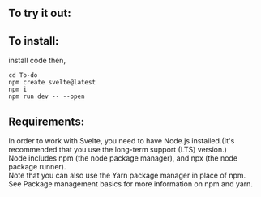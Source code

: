 ## To try it out: 

## To install:
install code then,
```
cd To-do
npm create svelte@latest
npm i
npm run dev -- --open
```

## Requirements:
In order to work with Svelte, you need to have Node.js installed.(It's recommended that you use the long-term support (LTS) version.)<br />Node includes npm (the node package manager), and npx (the node package runner).<br />Note that you can also use the Yarn package manager in place of npm.<br />See Package management basics for more information on npm and yarn.
